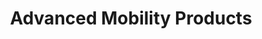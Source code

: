 ---
title: "Advanced Mobility Products"
url: /burnaby/advanced-mobility-products/
shop: medical supply
---